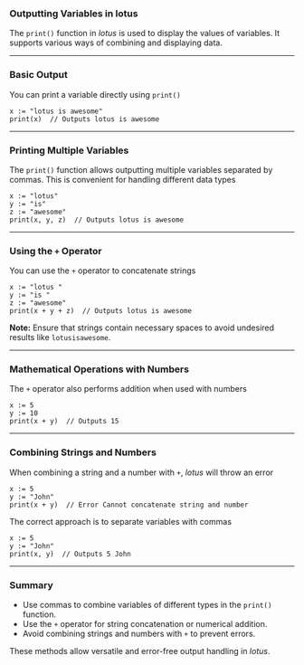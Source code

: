 ### Outputting Variables in lotus  

The `print()` function in *lotus* is used to display the values of variables. It supports various ways of combining and displaying data.

---

### Basic Output  

You can print a variable directly using `print()`  
```lotus
x := "lotus is awesome"
print(x)  // Outputs lotus is awesome
```

---

### Printing Multiple Variables  

The `print()` function allows outputting multiple variables separated by commas. This is convenient for handling different data types  
```lotus
x := "lotus"
y := "is"
z := "awesome"
print(x, y, z)  // Outputs lotus is awesome
```

---

### Using the `+` Operator  

You can use the `+` operator to concatenate strings  
```lotus
x := "lotus "
y := "is "
z := "awesome"
print(x + y + z)  // Outputs lotus is awesome
```

**Note:** Ensure that strings contain necessary spaces to avoid undesired results like `lotusisawesome`.  

---

### Mathematical Operations with Numbers  

The `+` operator also performs addition when used with numbers  
```lotus
x := 5
y := 10
print(x + y)  // Outputs 15
```

---

### Combining Strings and Numbers  

When combining a string and a number with `+`, *lotus* will throw an error  
```lotus
x := 5
y := "John"
print(x + y)  // Error Cannot concatenate string and number
```

The correct approach is to separate variables with commas  
```lotus
x := 5
y := "John"
print(x, y)  // Outputs 5 John
```

---

### Summary  

- Use commas to combine variables of different types in the `print()` function.  
- Use the `+` operator for string concatenation or numerical addition.  
- Avoid combining strings and numbers with `+` to prevent errors.  

These methods allow versatile and error-free output handling in *lotus*.